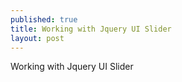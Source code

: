 ```yaml
---
published: true
title: Working with Jquery UI Slider
layout: post
---
```

Working with Jquery UI Slider